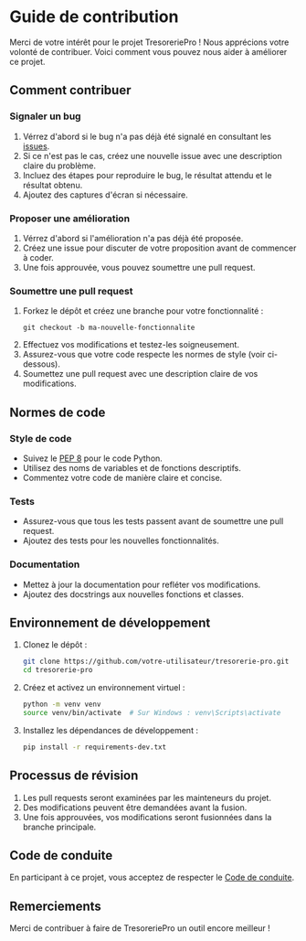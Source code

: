 # Guide de contribution

Merci de votre intérêt pour le projet TresoreriePro ! Nous apprécions votre volonté de contribuer. Voici comment vous pouvez nous aider à améliorer ce projet.

## Comment contribuer

### Signaler un bug
1. Vérrez d'abord si le bug n'a pas déjà été signalé en consultant les [issues](https://github.com/votre-utilisateur/tresorerie-pro/issues).
2. Si ce n'est pas le cas, créez une nouvelle issue avec une description claire du problème.
3. Incluez des étapes pour reproduire le bug, le résultat attendu et le résultat obtenu.
4. Ajoutez des captures d'écran si nécessaire.

### Proposer une amélioration
1. Vérrez d'abord si l'amélioration n'a pas déjà été proposée.
2. Créez une issue pour discuter de votre proposition avant de commencer à coder.
3. Une fois approuvée, vous pouvez soumettre une pull request.

### Soumettre une pull request
1. Forkez le dépôt et créez une branche pour votre fonctionnalité :
   ```
   git checkout -b ma-nouvelle-fonctionnalite
   ```
2. Effectuez vos modifications et testez-les soigneusement.
3. Assurez-vous que votre code respecte les normes de style (voir ci-dessous).
4. Soumettez une pull request avec une description claire de vos modifications.

## Normes de code

### Style de code
- Suivez le [PEP 8](https://www.python.org/dev/peps/pep-0008/) pour le code Python.
- Utilisez des noms de variables et de fonctions descriptifs.
- Commentez votre code de manière claire et concise.

### Tests
- Assurez-vous que tous les tests passent avant de soumettre une pull request.
- Ajoutez des tests pour les nouvelles fonctionnalités.

### Documentation
- Mettez à jour la documentation pour refléter vos modifications.
- Ajoutez des docstrings aux nouvelles fonctions et classes.

## Environnement de développement

1. Clonez le dépôt :
   ```bash
   git clone https://github.com/votre-utilisateur/tresorerie-pro.git
   cd tresorerie-pro
   ```

2. Créez et activez un environnement virtuel :
   ```bash
   python -m venv venv
   source venv/bin/activate  # Sur Windows : venv\Scripts\activate
   ```

3. Installez les dépendances de développement :
   ```bash
   pip install -r requirements-dev.txt
   ```

## Processus de révision

1. Les pull requests seront examinées par les mainteneurs du projet.
2. Des modifications peuvent être demandées avant la fusion.
3. Une fois approuvées, vos modifications seront fusionnées dans la branche principale.

## Code de conduite

En participant à ce projet, vous acceptez de respecter le [Code de conduite](CODE_OF_CONDUCT.md).

## Remerciements

Merci de contribuer à faire de TresoreriePro un outil encore meilleur !
